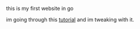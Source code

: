 this is my first website in go 

im going through this [tutorial](https://freshman.tech/web-development-with-go/) and im tweaking with it.
